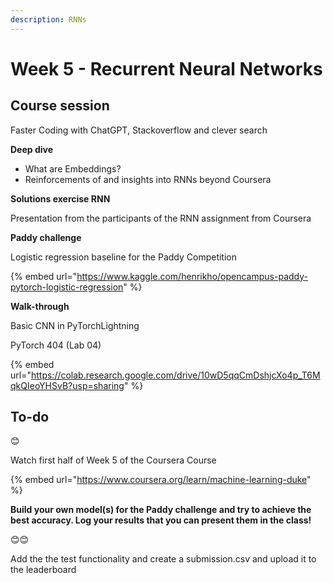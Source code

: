 ```yaml
---
description: RNNs
---
```


# Week 5 - Recurrent Neural Networks

## Course session

Faster Coding with ChatGPT, Stackoverflow and clever search



**Deep dive**

* What are Embeddings?
* Reinforcements of and insights into RNNs beyond Coursera



**Solutions exercise RNN**

Presentation from the participants of the RNN assignment from Coursera



**Paddy challenge**

Logistic regression baseline for the Paddy Competition

{% embed url="https://www.kaggle.com/henrikho/opencampus-paddy-pytorch-logistic-regression" %}

**Walk-through**

Basic CNN in PyTorchLightning

PyTorch 404 (Lab 04)

{% embed url="https://colab.research.google.com/drive/10wD5qqCmDshjcXo4p_T6MqkQIeoYHSvB?usp=sharing" %}



## To-do

😊

Watch first half of Week 5 of the Coursera Course

{% embed url="https://www.coursera.org/learn/machine-learning-duke" %}

**Build your own model(s) for the Paddy challenge and try to achieve the best accuracy. Log your results that you can present them in the class!**

😊😊

Add the the test functionality and create a submission.csv and upload it to the leaderboard

